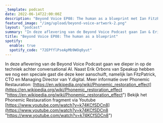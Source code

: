 ```yaml
---
_template: podcast
date: 2022-06-14T22:00:00Z
description: "Beyond Voice EP08: The human as a blueprint met Ian FitzPatrick en Erik Orbons"
featured_image: "/img/upload/beyond-voice-artwork-2.png"
layout: "podcast"
summary: "In deze aflevering van de Beyond Voice Podcast gaan Ian & Erik dieper in op de techniek achter conversational AI."
title: "Beyond Voice EP08: The human as a blueprint"
spotify:
  enable: true
  spotify_code: "72EPfflPseApMb9WOq0yut"
---
```


In deze aflevering van de Beyond Voice Podcast gaan we dieper in op de techniek achter conversational AI. Naast Erik Orbons van Speakup hebben we nog een speciale gast die deze keer aanschuift, namelijk Ian FitzPatrick, CTO en Managing Director van Y.digital. Meer informatie over Phonemic Restauration: [https://en.wikipedia.org/wiki/Phonemic_restoration_effect](https://en.wikipedia.org/wiki/Phonemic_restoration_effect "https://en.wikipedia.org/wiki/Phonemic_restoration_effect") Bekijk het Phonemic Restauration fragment via Youtube [https://www.youtube.com/watch?v=k74KCfSDCn8](https://www.youtube.com/watch?v=k74KCfSDCn8 "https://www.youtube.com/watch?v=k74KCfSDCn8")
